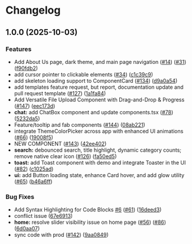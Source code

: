 # Changelog

## 1.0.0 (2025-10-03)


### Features

* Add About Us page, dark theme, and main page navigation ([#14](https://github.com/fahimahammed/DevUI/issues/14)) ([#31](https://github.com/fahimahammed/DevUI/issues/31)) ([f90fdb2](https://github.com/fahimahammed/DevUI/commit/f90fdb2724cfcab723ad6ef7db99682a68dc3a2b))
* add cursor pointer to clickable elements ([#34](https://github.com/fahimahammed/DevUI/issues/34)) ([c1c39c9](https://github.com/fahimahammed/DevUI/commit/c1c39c9612d534cab51f4d2061d72642f2d9e78e))
* add skeleton loading support to ComponentCard ([#134](https://github.com/fahimahammed/DevUI/issues/134)) ([d9a0a54](https://github.com/fahimahammed/DevUI/commit/d9a0a54ac78cf1481e0b24f79657dc9a7994a3e7))
* add templates feature request, but report, documentation update and pull request template ([#127](https://github.com/fahimahammed/DevUI/issues/127)) ([1a1fa84](https://github.com/fahimahammed/DevUI/commit/1a1fa84def19f5028a4cace4242a2c2f84c9edf3))
* Add Versatile File Upload Component with Drag-and-Drop & Progress ([#147](https://github.com/fahimahammed/DevUI/issues/147)) ([eec173d](https://github.com/fahimahammed/DevUI/commit/eec173d7acbaf1644e01e221b7c0498b8a373e96))
* **chat:** add ChatBox component and update components.tsx ([#78](https://github.com/fahimahammed/DevUI/issues/78)) ([5232da5](https://github.com/fahimahammed/DevUI/commit/5232da5761bc17df2efeb1d58c3b7d1b8d609ba6))
* Feature/tooltip and fab components ([#144](https://github.com/fahimahammed/DevUI/issues/144)) ([08ab221](https://github.com/fahimahammed/DevUI/commit/08ab221118b8c6bcaa736f0eb5073758a047c28d))
* integrate ThemeColorPicker across app with enhanced UI animations ([#66](https://github.com/fahimahammed/DevUI/issues/66)) ([19008f5](https://github.com/fahimahammed/DevUI/commit/19008f5a96bdc8c57c4c0b305b80e90b13efe483))
* NEW COMPONENT ([#143](https://github.com/fahimahammed/DevUI/issues/143)) ([42ee402](https://github.com/fahimahammed/DevUI/commit/42ee4026e1cd9a54188e975674bf8b1d5b75f7eb))
* **search:** debounced search, title highlight, dynamic category counts; remove native clear icon ([#126](https://github.com/fahimahammed/DevUI/issues/126)) ([fa50ed5](https://github.com/fahimahammed/DevUI/commit/fa50ed556099cd9b10932a9fa728e491312661d8))
* **toast:** add Toast component with demo and integrate Toaster in the UI ([#82](https://github.com/fahimahammed/DevUI/issues/82)) ([c1025ad](https://github.com/fahimahammed/DevUI/commit/c1025ad274aeb05118dbbd9bab3c77002b0cb222))
* **ui:** add Button loading state, enhance Card hover, and add glow utility ([#65](https://github.com/fahimahammed/DevUI/issues/65)) ([b46a6ff](https://github.com/fahimahammed/DevUI/commit/b46a6ff2717400fc86c92ba06ad85f0ab7f7d053))


### Bug Fixes

* Add Syntax Highlighting for Code Blocks [#6](https://github.com/fahimahammed/DevUI/issues/6) ([#61](https://github.com/fahimahammed/DevUI/issues/61)) ([16deed3](https://github.com/fahimahammed/DevUI/commit/16deed3a357765ea0a2d5a5bdbf154614070eb58))
* conflict issue ([67e6913](https://github.com/fahimahammed/DevUI/commit/67e6913db58b5ea2c51e72ba218e15afbc667762))
* **home:** resolve slider visibility issue on home page ([#56](https://github.com/fahimahammed/DevUI/issues/56)) ([#86](https://github.com/fahimahammed/DevUI/issues/86)) ([6d0aa07](https://github.com/fahimahammed/DevUI/commit/6d0aa07bb0503d2916215d415a2ccf2ce727061b))
* sync code with prod  ([#142](https://github.com/fahimahammed/DevUI/issues/142)) ([9aa0849](https://github.com/fahimahammed/DevUI/commit/9aa0849e463740a458080dbc96c220568335c6ec))
